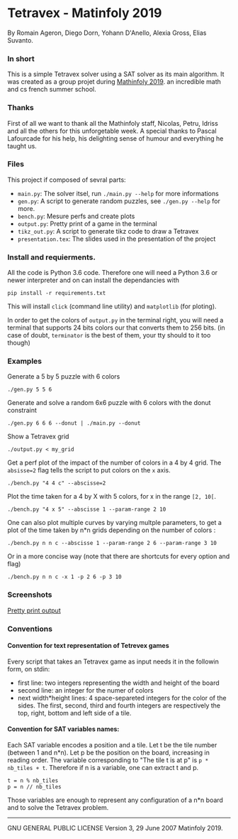 # Tetravex - Matinfoly 2019

By Romain Ageron, Diego Dorn, Yohann D'Anello, Alexia Gross, Elias Suvanto.

### In short
This is a simple Tetravex solver using a SAT solver as its main algorithm.
It was created as a group projet during [Mathinfoly 2019](http://www.mathinfoly.org/).
an incredible math and cs french summer school.

### Thanks

First of all we want to thank all the Mathinfoly staff, Nicolas, Petru, Idriss
and all the others for this unforgetable week. A special thanks to Pascal Lafourcade
for his help, his delighting sense of humour and everything he taught us.

### Files

This project if composed of sevral parts:
 - `main.py`: The solver itsel, run  `./main.py --help` for more informations
 - `gen.py`: A script to generate random puzzles, see `./gen.py --help` for more.
 - `bench.py`: Mesure perfs and create plots
 - `output.py`: Pretty print of a game in the terminal
 - `tikz_out.py`: A script to generate tikz code to draw a Tetravex
 - `presentation.tex`: The slides used in the presentation of the project

### Install and requierments.

All the code is Python 3.6 code. Therefore one will need a Python 3.6 or newer interpreter and
on can install the dependancies with

	pip install -r requirements.txt

This will install `click` (command line utility) and `matplotlib` (for ploting).


In order to get the colors of `output.py` in the terminal right, you will need a
terminal that supports 24 bits colors our that converts them to 256 bits.
(in case of doubt, `terminator` is the best of them, your tty should to it too though)

### Examples

Generate a 5 by 5 puzzle with 6 colors

	./gen.py 5 5 6

Generate and solve a random 6x6 puzzle with 6 colors with the donut constraint

	./gen.py 6 6 6 --donut | ./main.py --donut

Show a Tetravex grid

	./output.py < my_grid

Get a perf plot of the impact of the number of colors in a 4 by 4 grid.
The `absisse=2` flag tells the script to put colors on the `x` axis.

	./bench.py "4 4 c" --abscisse=2

Plot the time taken for a 4 by X with 5 colors, for x in the range `[2, 10[`.

	./bench.py "4 x 5" --abscisse 1 --param-range 2 10

One can also plot multiple curves by varying multple parameters, to get a plot
of the time taken by n*n grids depending on the number of colors :

	./bench.py n n c --abscisse 1 --param-range 2 6 --param-range 3 10

Or in a more concise way (note that there are shortcuts for every option and flag)

	./bench.py n n c -x 1 -p 2 6 -p 3 10


### Screenshots

[Pretty print output](assets/outputsample.png)

[](assets/5byx.svg)

### Conventions

#### Convention for text representation of Tetrevex games

Every script that takes an Tetravex game as input needs it in the followin form,
on stdin:
- first line:
    two integers representing the width and height of the board
- second line:
	  an integer for the numer of colors
- next width*height lines:
        4 space-separeted integers for the color of the sides.
        The first, second, third and fourth integers are respectively
        the top, right, bottom and left side of a tile.

#### Convention for SAT variables names:

Each SAT variable encodes a position and a tile.
Let t be the tile number (between 1 and n*n).
Let p be the position on the board, increasing in reading order.
The variable corresponding to "The tile t is at p" is `p * nb_tiles + t`.
Therefore if n is a variable, one can extract t and p.

	t = n % nb_tiles
	p = n // nb_tiles

Those variables are enough to represent any configuration of a n*n board
and to solve the Tetravex problem.



---
GNU GENERAL PUBLIC LICENSE Version 3, 29 June 2007
Matinfoly 2019.
